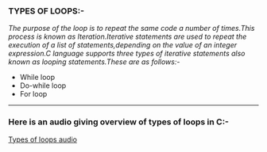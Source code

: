 ### **TYPES OF LOOPS:-** ###

*The purpose of the loop is to repeat the same code a number of times.This process is known as Iteration.Iterative statements are used to repeat the execution of a list of statements,depending on the value of an integer expression.C language supports three types of iterative statements also known as looping statements.These are as follows:-*
- While loop
- Do-while loop
- For loop
<hr>

### **Here is an audio giving overview of types of loops in C:-** ###

[Types of loops audio](https://drive.google.com/file/d/1yo_KQrXCPSCIEHPTwrnzhjNpl0lbaFtJ/view?usp=sharing)
